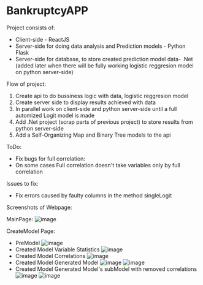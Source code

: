 # BankruptcyAPP

Project consists of:
  * Client-side - ReactJS
  * Server-side for doing data analysis and Prediction models - Python Flask
  * Server-side for database, to store created prediction model data- .Net (added later when there will be fully working logistic reggresion model on python server-side)
  
Flow of project:
  1. Create api to do bussiness logic with data, logistic reggresion model
  2. Create server side to display results achieved with data
  3. In parallel work on client-side and python server-side until a full automized Logit model is made
  4. Add .Net project (scrap parts of previous project) to store results from python server-side
  5. Add a Self-Organizing Map and Binary Tree models to the api 

ToDo:
 * Fix bugs for full correlation:
  * On some cases Full correlation doesn't take variables only by full correlation
 
Issues to fix:
 * Fix errors caused by faulty columns in the method singleLogit

Screenshots of Webpage:

MainPage:
![image](https://user-images.githubusercontent.com/85391870/216516539-0312ef49-3e0d-4f3a-93f9-81fac7baf8d1.png)

CreateModel Page:
 * PreModel
 ![image](https://user-images.githubusercontent.com/85391870/216517095-70fe9d28-b328-489f-a720-c1fb6981cd8a.png)
 * Created Model Variable Statistics
 ![image](https://user-images.githubusercontent.com/85391870/216516649-7f853c48-7e23-417b-819d-bb13cad01c17.png)
 * Created Model Correlations
 ![image](https://user-images.githubusercontent.com/85391870/216516693-02f13135-65d1-40cf-9961-5857be62dff2.png)
 * Created Model Generated Model
 ![image](https://user-images.githubusercontent.com/85391870/216516818-c151f1f6-1896-41e3-b2e9-832607e667a2.png)
 ![image](https://user-images.githubusercontent.com/85391870/216516848-6ee9cd2c-9306-4b0d-82a4-cf5dc53ac1fe.png)
 * Created Model Generated Model's subModel with removed correlations
 ![image](https://user-images.githubusercontent.com/85391870/216516913-1760d26a-9be1-4a87-a76f-3091d2435095.png)
 ![image](https://user-images.githubusercontent.com/85391870/216516938-3a3a16f3-23d8-4b98-8cde-57eae41c24c7.png)
